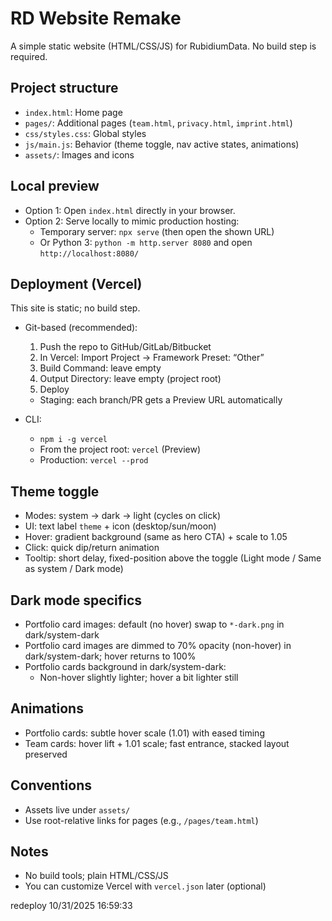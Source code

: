 # RD Website Remake

A simple static website (HTML/CSS/JS) for RubidiumData. No build step is required.

## Project structure
- `index.html`: Home page
- `pages/`: Additional pages (`team.html`, `privacy.html`, `imprint.html`)
- `css/styles.css`: Global styles
- `js/main.js`: Behavior (theme toggle, nav active states, animations)
- `assets/`: Images and icons

## Local preview
- Option 1: Open `index.html` directly in your browser.
- Option 2: Serve locally to mimic production hosting:
  - Temporary server: `npx serve` (then open the shown URL)
  - Or Python 3: `python -m http.server 8080` and open `http://localhost:8080/`

## Deployment (Vercel)
This site is static; no build step.

- Git-based (recommended):
  1) Push the repo to GitHub/GitLab/Bitbucket
  2) In Vercel: Import Project → Framework Preset: “Other”
  3) Build Command: leave empty
  4) Output Directory: leave empty (project root)
  5) Deploy
  - Staging: each branch/PR gets a Preview URL automatically

- CLI:
  - `npm i -g vercel`
  - From the project root: `vercel` (Preview)
  - Production: `vercel --prod`

## Theme toggle
- Modes: system → dark → light (cycles on click)
- UI: text label `theme` + icon (desktop/sun/moon)
- Hover: gradient background (same as hero CTA) + scale to 1.05
- Click: quick dip/return animation
- Tooltip: short delay, fixed-position above the toggle (Light mode / Same as system / Dark mode)

## Dark mode specifics
- Portfolio card images: default (no hover) swap to `*-dark.png` in dark/system-dark
- Portfolio card images are dimmed to 70% opacity (non-hover) in dark/system-dark; hover returns to 100%
- Portfolio cards background in dark/system-dark:
  - Non-hover slightly lighter; hover a bit lighter still

## Animations
- Portfolio cards: subtle hover scale (1.01) with eased timing
- Team cards: hover lift + 1.01 scale; fast entrance, stacked layout preserved

## Conventions
- Assets live under `assets/`
- Use root-relative links for pages (e.g., `/pages/team.html`)

## Notes
- No build tools; plain HTML/CSS/JS
- You can customize Vercel with `vercel.json` later (optional)


r e d e p l o y   1 0 / 3 1 / 2 0 2 5   1 6 : 5 9 : 3 3  
 